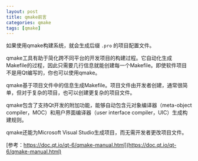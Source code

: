 ```yaml
---
layout: post
title: qmake前言
categories: qmake
tags: [qmake]
---
```


如果使用qmake构建系统，就会生成后缀 `.pro` 的项目配置文件。

qmake工具有助于简化跨不同平台的开发项目的构建过程。它自动化生成Makefile的过程，因此只需要几行信息就能创建每一个Makefile。即使软件项目不是用Qt编写的，你也可以使用qmake。

qmake基于项目文件中的信息生成Makefile。项目文件由开发者创建，通常很简单，但对于复杂的项目，也可以创建更复杂的项目文件。

qmake包含了支持Qt开发的附加功能，能够自动包含元对象编译器（meta-object compiler，MOC）和用户界面编译器（user interface compiler，UIC）生成构建规则。

qmake还能为Microsoft Visual Studio生成项目，而无需开发者更改项目文件。

[参考：https://doc.qt.io/qt-6/qmake-manual.html](https://doc.qt.io/qt-6/qmake-manual.html)
